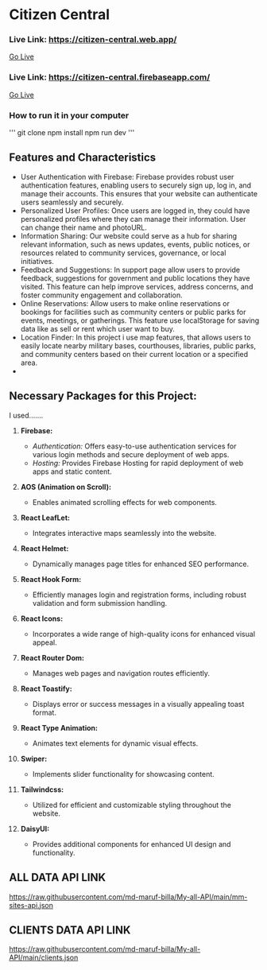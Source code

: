 # Citizen Central
### Live Link: https://citizen-central.web.app/ 
[Go Live](https://citizen-central.web.app/)
### Live Link: https://citizen-central.firebaseapp.com/ 
[Go Live](https://citizen-central.firebaseapp.com/)

### How to run it in your computer

'''
git clone 
npm install
npm run dev
'''

## Features and Characteristics
- User Authentication with Firebase: Firebase provides robust user authentication features, enabling users to securely sign up, log in, and manage their accounts. This ensures that your website can authenticate users seamlessly and securely.
- Personalized User Profiles: Once users are logged in, they could have personalized profiles where they can manage their information. User can change their name and photoURL.
- Information Sharing: Our website could serve as a hub for sharing relevant information, such as news updates, events, public notices, or resources related to community services, governance, or local initiatives.
- Feedback and Suggestions: In support page allow users to provide feedback, suggestions for government and public locations they have visited. This feature can help improve services, address concerns, and foster community engagement and collaboration.
- Online Reservations: Allow users to make online reservations or bookings for facilities such as community centers or public parks for events, meetings, or gatherings. This feature use localStorage for saving data like as sell or rent which user want to buy.
- Location Finder: In this project i use map features, that allows users to easily locate nearby military bases, courthouses, libraries, public parks, and community centers based on their current location or a specified area.
- 


## Necessary Packages for this Project:
I used.......
1. **Firebase:**
   - *Authentication:* Offers easy-to-use authentication services for various login methods and secure deployment of web apps.
   - *Hosting:* Provides Firebase Hosting for rapid deployment of web apps and static content.

2. **AOS (Animation on Scroll):**
   - Enables animated scrolling effects for web components.

3. **React LeafLet:**
   - Integrates interactive maps seamlessly into the website.

4. **React Helmet:**
   - Dynamically manages page titles for enhanced SEO performance.

5. **React Hook Form:**
   - Efficiently manages login and registration forms, including robust validation and form submission handling.

6. **React Icons:**
   - Incorporates a wide range of high-quality icons for enhanced visual appeal.

7. **React Router Dom:**
   - Manages web pages and navigation routes efficiently.

8. **React Toastify:**
   - Displays error or success messages in a visually appealing toast format.

9. **React Type Animation:**
   - Animates text elements for dynamic visual effects.

10. **Swiper:**
    - Implements slider functionality for showcasing content.

11. **Tailwindcss:**
    - Utilized for efficient and customizable styling throughout the website.

12. **DaisyUI:**
    - Provides additional components for enhanced UI design and functionality.



## ALL DATA API LINK
https://raw.githubusercontent.com/md-maruf-billa/My-all-API/main/mm-sites-api.json

## CLIENTS DATA API LINK
https://raw.githubusercontent.com/md-maruf-billa/My-all-API/main/clients.json










